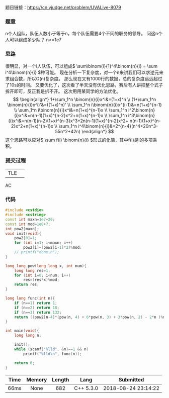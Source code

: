 题目链接：<https://cn.vjudge.net/problem/UVALive-8079>

### 题意
n个人组队，队伍人数小于等于n，每个队伍需要4个不同的职务的领导。
问这n个人可以组成多少队？
n<=1e7

### 思路
很明显，对一个i人队伍，可以组成$ \sum\binom{i}{1}^4\binom{n}{i} = \sum i^4\binom{n}{i} $种可能。
现在分析一下复杂度，对一个n来讲我们可以求逆元来求组合数，所以O(n)复杂度。
那么现在又有1000行的数据，总的复杂度远远超过了10s的时间。
又要优化了，这次看了半天没有优化思路，赛后有人讲把整个式子拆开即可，反正我是拆不开。
这次用用某同学的方法优化。
$$
\begin{align*}
 1+\sum_1^n \binom{n}{i}x^i&=(1+x)^n \\ 
 (1+\sum_1^n \binom{n}{i}x^i)'&=((1+x)^n)' \\ 
 \sum_1^n i\binom{n}{i}x^{i-1}&=n(1+x)^{n-1} \\ 
 \sum_1^n i\binom{n}{i}x^i&=n(1+x)^{n-1}x \\ 
 \sum_1^n i^2\binom{n}{i}x^i&=n(n-1)(1+x)^{n-2}x^2+n(1+x)^{n-1}x \\ 
 \sum_1^n i^3\binom{n}{i}x^i&=n(n-1)(n-2)(1+x)^{n-3}x^3+2n(n-1)(1+x)^{n-2}x^2+ n(n-1)(1+x)^{n-2}x^2+n(1+x)^{n-1}x \\ 
 \sum_1^n i^4\binom{n}{i}&=2^{n-4}(n^4+20n^3-55n^2+42n)
\end{align*}
$$
这个思路可以应对$ \sum f(i) \binom{n}{i} $形式的化简，其中f(i)是i的多项乘积。

### 提交过程
|||
:-|:-
TLE|
AC

### 代码
```cpp
#include <cstdio>
#include <cstring>
const int maxn=1e7+20;
const int mod=1e8+7;
int pow2[maxn];
void init(void){
    pow2[0]=1;
    for (int i=1; i<maxn; i++)
        pow2[i]=(pow2[i-1]*2)%mod;
    // printf("done\n");
}

long long pow(long long x, int num){
    long long res=1;
    for (int i=0; i<num; i++) 
        res=(res*x)%mod;
    return res;
}

long long func(int n){
    if (n==1) return 1;
    if (n==2) return 18;
    if (n==3) return 132;
    return ((pow2[n-4]*(pow(n, 4) + 6*pow(n, 3) + 3*pow(n, 2) - 2*n )%mod)%mod+mod)%mod;
}

int main(void){
    long long n;

    init();
    while (scanf("%lld", &n)==1 && n)
        printf("%lld\n", func(n));

    return 0;
}

```

Time|Memory|Length|Lang|Submitted
:-:|:-:|:-:|:-:|:-:
66ms|None|682|C++ 5.3.0|2018-08-24 23:14:22